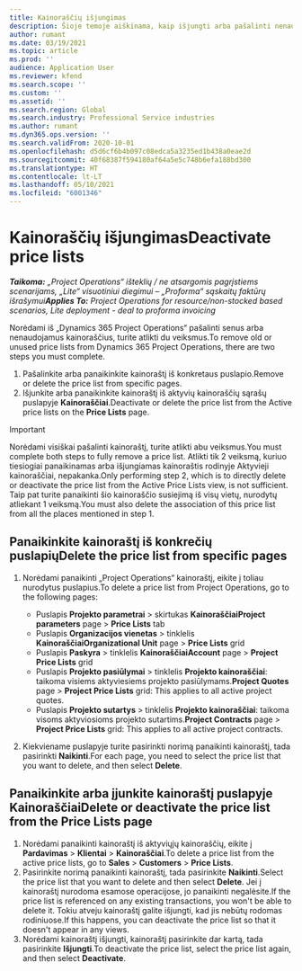 ```yaml
---
title: Kainoraščių išjungimas
description: Šioje temoje aiškinama, kaip išjungti arba pašalinti nenaudojamus ar senus kainoraščius.
author: rumant
ms.date: 03/19/2021
ms.topic: article
ms.prod: ''
audience: Application User
ms.reviewer: kfend
ms.search.scope: ''
ms.custom: ''
ms.assetid: ''
ms.search.region: Global
ms.search.industry: Professional Service industries
ms.author: rumant
ms.dyn365.ops.version: ''
ms.search.validFrom: 2020-10-01
ms.openlocfilehash: d5d6cf6b4b097c08edca5a3235ed1b438a0eae2d
ms.sourcegitcommit: 40f68387f594180af64a5e5c748b6efa188bd300
ms.translationtype: HT
ms.contentlocale: lt-LT
ms.lasthandoff: 05/10/2021
ms.locfileid: "6001346"
---
```

# <a name="deactivate-price-lists"></a><span data-ttu-id="9fe8f-103">Kainoraščių išjungimas</span><span class="sxs-lookup"><span data-stu-id="9fe8f-103">Deactivate price lists</span></span> 

<span data-ttu-id="9fe8f-104">_**Taikoma:** „Project Operations“ išteklių / ne atsargomis pagrįstiems scenarijams, „Lite“ visuotiniui diegimui – „Proforma“ sąskaitų faktūrų išrašymui_</span><span class="sxs-lookup"><span data-stu-id="9fe8f-104">_**Applies To:** Project Operations for resource/non-stocked based scenarios, Lite deployment - deal to proforma invoicing_</span></span>

<span data-ttu-id="9fe8f-105">Norėdami iš „Dynamics 365 Project Operations“ pašalinti senus arba nenaudojamus kainoraščius, turite atlikti du veiksmus.</span><span class="sxs-lookup"><span data-stu-id="9fe8f-105">To remove old or unused price lists from Dynamics 365 Project Operations, there are two steps you must complete.</span></span> 

1. <span data-ttu-id="9fe8f-106">Pašalinkite arba panaikinkite kainoraštį iš konkretaus puslapio.</span><span class="sxs-lookup"><span data-stu-id="9fe8f-106">Remove or delete the price list from specific pages.</span></span>
2. <span data-ttu-id="9fe8f-107">Išjunkite arba panaikinkite kainoraštį iš aktyvių kainoraščių sąrašų puslapyje **Kainoraščiai**.</span><span class="sxs-lookup"><span data-stu-id="9fe8f-107">Deactivate or delete the price list from the Active price lists on the **Price Lists** page.</span></span>

>[!IMPORTANT]
> <span data-ttu-id="9fe8f-108">Norėdami visiškai pašalinti kainoraštį, turite atlikti abu veiksmus.</span><span class="sxs-lookup"><span data-stu-id="9fe8f-108">You must complete both steps to fully remove a price list.</span></span> <span data-ttu-id="9fe8f-109">Atlikti tik 2 veiksmą, kuriuo tiesiogiai panaikinamas arba išjungiamas kainoraštis rodinyje Aktyvieji kainoraščiai, nepakanka.</span><span class="sxs-lookup"><span data-stu-id="9fe8f-109">Only performing step 2, which is to directly delete or deactivate the price list from the Active Price Lists view, is not sufficient.</span></span> <span data-ttu-id="9fe8f-110">Taip pat turite panaikinti šio kainoraščio susiejimą iš visų vietų, nurodytų atliekant 1 veiksmą.</span><span class="sxs-lookup"><span data-stu-id="9fe8f-110">You must also delete the association of this price list from all the places mentioned in step 1.</span></span>

## <a name="delete-the-price-list-from-specific-pages"></a><span data-ttu-id="9fe8f-111">Panaikinkite kainoraštį iš konkrečių puslapių</span><span class="sxs-lookup"><span data-stu-id="9fe8f-111">Delete the price list from specific pages</span></span>
1. <span data-ttu-id="9fe8f-112">Norėdami panaikinti „Project Operations“ kainoraštį, eikite į toliau nurodytus puslapius.</span><span class="sxs-lookup"><span data-stu-id="9fe8f-112">To delete a price list from Project Operations, go to the following pages:</span></span>  

      - <span data-ttu-id="9fe8f-113">Puslapis **Projekto parametrai** > skirtukas **Kainoraščiai**</span><span class="sxs-lookup"><span data-stu-id="9fe8f-113">**Project parameters** page > **Price Lists** tab</span></span>
      - <span data-ttu-id="9fe8f-114">Puslapis **Organizacijos vienetas** > tinklelis **Kainoraščiai**</span><span class="sxs-lookup"><span data-stu-id="9fe8f-114">**Organizational Unit** page > **Price Lists** grid</span></span>
      - <span data-ttu-id="9fe8f-115">Puslapis **Paskyra** > tinklelis **Kainoraščiai**</span><span class="sxs-lookup"><span data-stu-id="9fe8f-115">**Account** page > **Project Price Lists** grid</span></span>
      - <span data-ttu-id="9fe8f-116">Puslapis **Projekto pasiūlymai** > tinklelis **Projekto kainoraščiai**: taikoma visiems aktyviesiems projekto pasiūlymams.</span><span class="sxs-lookup"><span data-stu-id="9fe8f-116">**Project Quotes** page > **Project Price Lists** grid: This applies to all active project quotes.</span></span>
      - <span data-ttu-id="9fe8f-117">Puslapis **Projekto sutartys** > tinklelis **Projekto kainoraščiai**: taikoma visoms aktyviosioms projekto sutartims.</span><span class="sxs-lookup"><span data-stu-id="9fe8f-117">**Project Contracts** page > **Project Price Lists** grid: This applies to all active project contracts.</span></span>

 2. <span data-ttu-id="9fe8f-118">Kiekviename puslapyje turite pasirinkti norimą panaikinti kainoraštį, tada pasirinkti **Naikinti**.</span><span class="sxs-lookup"><span data-stu-id="9fe8f-118">For each page, you need to select the price list that you want to delete, and then select **Delete**.</span></span> 
 
## <a name="delete-or-deactivate-the-price-list-from-the-price-lists-page"></a><span data-ttu-id="9fe8f-119">Panaikinkite arba įjunkite kainoraštį puslapyje Kainoraščiai</span><span class="sxs-lookup"><span data-stu-id="9fe8f-119">Delete or deactivate the price list from the Price Lists page</span></span>
 
1. <span data-ttu-id="9fe8f-120">Norėdami panaikinti kainoraštį iš aktyviųjų kainoraščių, eikite į **Pardavimas** > **Klientai** > **Kainoraščiai**.</span><span class="sxs-lookup"><span data-stu-id="9fe8f-120">To delete a price list from the active price lists, go to **Sales** > **Customers** > **Price Lists**.</span></span> 
2. <span data-ttu-id="9fe8f-121">Pasirinkite norimą panaikinti kainoraštį, tada pasirinkite **Naikinti**.</span><span class="sxs-lookup"><span data-stu-id="9fe8f-121">Select the price list that you want to delete and then select **Delete**.</span></span> <span data-ttu-id="9fe8f-122">Jei į kainoraštį nurodoma esamose operacijose, jo panaikinti negalėsite.</span><span class="sxs-lookup"><span data-stu-id="9fe8f-122">If the price list is referenced on any existing transactions, you won't be able to delete it.</span></span> <span data-ttu-id="9fe8f-123">Tokiu atveju kainoraštį galite išjungti, kad jis nebūtų rodomas rodiniuose.</span><span class="sxs-lookup"><span data-stu-id="9fe8f-123">If this happens, you can deactivate the price list so that it doesn't appear in any views.</span></span> 
3. <span data-ttu-id="9fe8f-124">Norėdami kainoraštį išjungti, kainoraštį pasirinkite dar kartą, tada pasirinkite **Išjungti**.</span><span class="sxs-lookup"><span data-stu-id="9fe8f-124">To deactivate the price list, select the price list again, and then select **Deactivate**.</span></span>   
